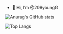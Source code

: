 - 👋 Hi, I’m @209youngG

<!---
209youngG/209youngG is a ✨ special ✨ repository because its `README.md` (this file) appears on your GitHub profile.
You can click the Preview link to take a look at your changes.
--->
![Anurag's GitHub stats](https://github-readme-stats.vercel.app/api?username=209youngG&show_icons=true&include_all_commits=true&hide_border=true&count_private=true)

![Top Langs](https://github-readme-stats.vercel.app/api/top-langs/?username=209youngG)
